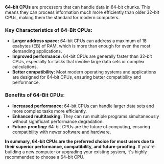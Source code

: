 **64-bit CPUs** are processors that can handle data in 64-bit chunks. This means they can process information much more efficiently than older 32-bit CPUs, making them the standard for modern computers.

### Key Characteristics of 64-Bit CPUs:

- **Larger address space:** 64-bit CPUs can address a maximum of 18 exabytes (EB) of RAM, which is more than enough for even the most demanding applications.
- **Improved performance:** 64-bit CPUs are generally faster than 32-bit CPUs, especially for tasks that involve large data sets or complex calculations.
- **Better compatibility:** Most modern operating systems and applications are designed for 64-bit CPUs, ensuring better compatibility and performance.

### Benefits of 64-Bit CPUs:

- **Increased performance:** 64-bit CPUs can handle larger data sets and more complex tasks more efficiently.
- **Enhanced multitasking:** They can run multiple programs simultaneously without significant performance degradation.
- **Future-proofing:** 64-bit CPUs are the future of computing, ensuring compatibility with newer software and hardware.

**In summary, 64-bit CPUs are the preferred choice for most users due to their superior performance, compatibility, and future-proofing.** If you're building a new computer or upgrading your existing system, it's highly recommended to choose a 64-bit CPU.
